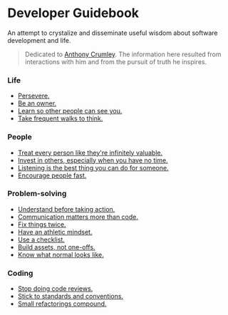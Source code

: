 # Developer Guidebook 
An attempt to crystalize and disseminate useful wisdom about software development and life.

> Dedicated to [Anthony Crumley](https://github.com/anthonycrumley).
The information here resulted from interactions with him
and from the pursuit of truth he inspires.

### Life
- [Persevere.](pages/persevere.md)
- [Be an owner.](pages/be-an-owner.md)
- [Learn so other people can see you.](pages/learn-so-other-people-can-see-you.md)
- [Take frequent walks to think.](pages/take-frequent-walks-to-think.md)
### People
- [Treat every person like they're infinitely valuable.](pages/treat-every-person-like-theyre-infinitely-valuable.md)
- [Invest in others, especially when you have no time.](pages/invest-in-people.md)
- [Listening is the best thing you can do for someone.](pages/listening.md)
- [Encourage people fast.](pages/encourage.md)
### Problem-solving
- [Understand before taking action.](pages/understand.md)
- [Communication matters more than code.](pages/communication-matters-more-than-code.md)
- [Fix things twice.](pages/fix-things-twice.md)
- [Have an athletic mindset.](pages/have-an-athletic-mindset.md)
- [Use a checklist.](pages/use-a-checklist.md)
- [Build assets, not one-offs.](pages/build-assets.md)
- [Know what normal looks like.](pages/know-what-normal-looks-like.md)
### Coding
- [Stop doing code reviews.](pages/stop-doing-code-reviews.md)
- [Stick to standards and conventions.](pages/stick-to-standards-and-conventions.md)
- [Small refactorings compound.](pages/small-refactorings-compound.md)

